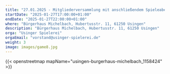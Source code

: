 ```yaml
---
title: "27.01.2025 - Mitgliederversammlung mit anschließendem Spieleabend"
startDate: "2025-01-27T17:00:00+01:00"
endDate: "2025-01-27T22:00:00+01:00"
where: "Bürgerhaus Michelbach, Hubertusstr. 11, 61250 Usingen"
description: "Bürgerhaus Michelbach, Hubertusstr. 11, 61250 Usingen"
orga: "Usinger Spielerei"
orgaEmail: "vorstand@usinger-spielerei.de"
weight: 3
image: images/game8.jpg
---
```

{{< openstreetmap mapName="usingen-burgerhaus-michelbach_1158424" >}}
